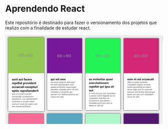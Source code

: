 # Aprendendo React

Este repositório é destinado para fazer o versionamento dos projetos que realizo com a finalidade de estudar react.

![Site](https://raw.githubusercontent.com/Berchez/EstudandoReact/main/src/images/site.png)
